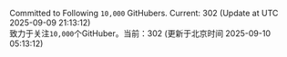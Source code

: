 Committed to Following `10,000` GitHubers. Current: <!-- FOLLOWING_COUNT -->302<!-- FOLLOWING_COUNT --> (Update at UTC <!-- LAST_UPDATED -->2025-09-09 21:13:12<!-- LAST_UPDATED -->)<br>
致力于关注`10,000`个GitHuber。当前：<!-- FOLLOWING_COUNT -->302<!-- FOLLOWING_COUNT --> (更新于北京时间 <!-- LAST_UPDATED_CST -->2025-09-10 05:13:12<!-- LAST_UPDATED_CST -->)
